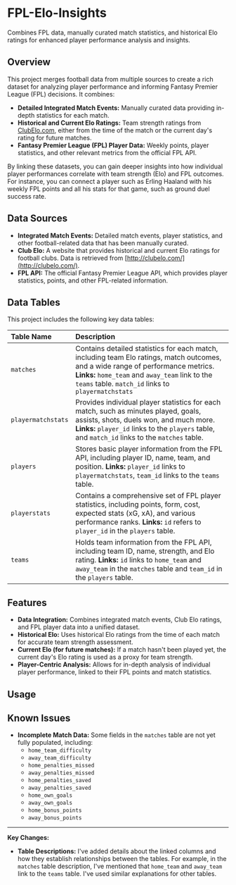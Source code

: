 # FPL-Elo-Insights
Combines FPL data, manually curated match statistics, and historical Elo ratings for enhanced player performance analysis and insights.

## Overview

This project merges football data from multiple sources to create a rich dataset for analyzing player performance and informing Fantasy Premier League (FPL) decisions. It combines:

*   **Detailed Integrated Match Events:** Manually curated data providing in-depth statistics for each match.
*   **Historical and Current Elo Ratings:** Team strength ratings from [ClubElo.com](http://clubelo.com/), either from the time of the match or the current day's rating for future matches.
*   **Fantasy Premier League (FPL) Player Data:** Weekly points, player statistics, and other relevant metrics from the official FPL API.

By linking these datasets, you can gain deeper insights into how individual player performances correlate with team strength (Elo) and FPL outcomes. For instance, you can connect a player such as Erling Haaland with his weekly FPL points and all his stats for that game, such as ground duel success rate.

## Data Sources

*   **Integrated Match Events:** Detailed match events, player statistics, and other football-related data that has been manually curated.
*   **Club Elo:** A website that provides historical and current Elo ratings for football clubs. Data is retrieved from [http://clubelo.com/](http://clubelo.com/).
*   **FPL API:** The official Fantasy Premier League API, which provides player statistics, points, and other FPL-related information.

## Data Tables

This project includes the following key data tables:

| Table Name         | Description                                                                                                                                                                                                                             |
| :----------------- | :-------------------------------------------------------------------------------------------------------------------------------------------------------------------------------------------------------------------------------------- |
| `matches`          | Contains detailed statistics for each match, including team Elo ratings, match outcomes, and a wide range of performance metrics. **Links:** `home_team` and `away_team` link to the `teams` table. `match_id` links to `playermatchstats` |
| `playermatchstats` | Provides individual player statistics for each match, such as minutes played, goals, assists, shots, duels won, and much more. **Links:** `player_id` links to the `players` table, and `match_id` links to the `matches` table.               |
| `players`          | Stores basic player information from the FPL API, including player ID, name, team, and position. **Links:** `player_id` links to `playermatchstats`, `team_id` links to the `teams` table.                                                 |
| `playerstats`      | Contains a comprehensive set of FPL player statistics, including points, form, cost, expected stats (xG, xA), and various performance ranks. **Links:** `id` refers to `player_id` in the `players` table.                         |
| `teams`            | Holds team information from the FPL API, including team ID, name, strength, and Elo rating. **Links:** `id` links to `home_team` and `away_team` in the `matches` table and `team_id` in the `players` table.                               |

## Features

*   **Data Integration:** Combines integrated match events, Club Elo ratings, and FPL player data into a unified dataset.
*   **Historical Elo:** Uses historical Elo ratings from the time of each match for accurate team strength assessment.
*   **Current Elo (for future matches):** If a match hasn't been played yet, the current day's Elo rating is used as a proxy for team strength.
*   **Player-Centric Analysis:** Allows for in-depth analysis of individual player performance, linked to their FPL points and match statistics.


## Usage

<!-- Provide examples of how to use your code or access the data -->



## Known Issues

*   **Incomplete Match Data:** Some fields in the `matches` table are not yet fully populated, including:
    *   `home_team_difficulty`
    *   `away_team_difficulty`
    *   `home_penalties_missed`
    *   `away_penalties_missed`
    *   `home_penalties_saved`
    *   `away_penalties_saved`
    *   `home_own_goals`
    *   `away_own_goals`
    *   `home_bonus_points`
    *   `away_bonus_points`


---
**Key Changes:**

*   **Table Descriptions:** I've added details about the linked columns and how they establish relationships between the tables. For example, in the `matches` table description, I've mentioned that `home_team` and `away_team` link to the `teams` table. I've used similar explanations for other tables.


